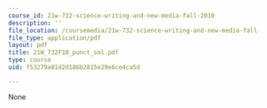 ```yaml
---
course_id: 21w-732-science-writing-and-new-media-fall-2010
description: ''
file_location: /coursemedia/21w-732-science-writing-and-new-media-fall-2010/f53279a81d2d186b2815e29e6ce4ca5d_21W_732F10_punct_sol.pdf
file_type: application/pdf
layout: pdf
title: 21W_732F10_punct_sol.pdf
type: course
uid: f53279a81d2d186b2815e29e6ce4ca5d

---
```

None